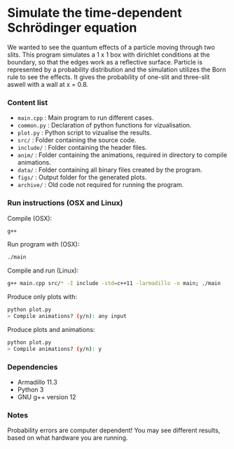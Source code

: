 # Simulate the time-dependent Schrödinger equation
We wanted to see the quantum effects of a particle moving through two slits. This program simulates a 1 x 1 box with dirichlet conditions at the boundary, so that the edges work as a reflective surface. Particle is represented by a probability distribution and the simulation utilizes the Born rule to see the effects. It gives the probability of one-slit and three-slit aswell with a wall at x = 0.8.

### Content list
- `main.cpp` : Main program to run different cases.
- `common.py` : Declaration of python functions for vizualisation.
- `plot.py` : Python script to vizualise the results.
- `src/` : Folder containing the source code.
- `include/` : Folder containing the header files.
- `anim/` : Folder containing the animations, required in directory to compile animations.
- `data/` : Folder containing all binary files created by the program.
- `figs/` : Output folder for the generated plots.
- `archive/` : Old code not required for running the program.

### Run instructions (OSX and Linux)
Compile (OSX):
```sh
g++
```
Run program with (OSX):
```sh
./main
```

Compile and run (Linux):
```sh
g++ main.cpp src/* -I include -std=c++11 -larmadillo -o main; ./main
```

Produce only plots with:
```sh
python plot.py
> Compile animations? (y/n): any input
```

Produce plots and animations:
```sh
python plot.py
> Compile animations? (y/n): y
```

### Dependencies
- Armadillo 11.3
- Python 3
- GNU g++ version 12

### Notes
Probability errors are computer dependent! You may see different results, based on what hardware you are running.
